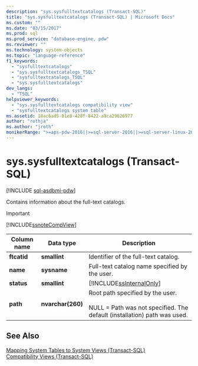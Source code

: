 ```yaml
---
description: "sys.sysfulltextcatalogs (Transact-SQL)"
title: "sys.sysfulltextcatalogs (Transact-SQL) | Microsoft Docs"
ms.custom: ""
ms.date: "03/15/2017"
ms.prod: sql
ms.prod_service: "database-engine, pdw"
ms.reviewer: ""
ms.technology: system-objects
ms.topic: "language-reference"
f1_keywords: 
  - "sysfulltextcatalogs"
  - "sys.sysfulltextcatalogs_TSQL"
  - "sysfulltextcatalogs_TSQL"
  - "sys.sysfulltextcatalogs"
dev_langs: 
  - "TSQL"
helpviewer_keywords: 
  - "sys.sysfulltextcatalogs compatibility view"
  - "sysfulltextcatalogs system table"
ms.assetid: 18ac6ad5-01e8-428f-8422-a9ca29626977
author: "rothja"
ms.author: "jroth"
monikerRange: ">=aps-pdw-2016||>=sql-server-2016||>=sql-server-linux-2017||=azuresqldb-mi-current"
---
```

# sys.sysfulltextcatalogs (Transact-SQL)
[!INCLUDE [sql-asdbmi-pdw](../../includes/applies-to-version/sql-asdbmi-pdw.md)]

  Contains information about the full-text catalogs.  
  
> [!IMPORTANT]  
>  [!INCLUDE[ssnoteCompView](../../includes/ssnotecompview-md.md)]  
  
|Column name|Data type|Description|  
|-----------------|---------------|-----------------|  
|**ftcatid**|**smallint**|Identifier of the full-text catalog.|  
|**name**|**sysname**|Full-text catalog name specified by the user.|  
|**status**|**smallint**|[!INCLUDE[ssInternalOnly](../../includes/ssinternalonly-md.md)]|  
|**path**|**nvarchar(260)**|Root path specified by the user.<br /><br /> NULL = Path was not specified. The default (installation) path was used.|  
  
## See Also  
 [Mapping System Tables to System Views &#40;Transact-SQL&#41;](../../relational-databases/system-tables/mapping-system-tables-to-system-views-transact-sql.md)   
 [Compatibility Views &#40;Transact-SQL&#41;](~/relational-databases/system-compatibility-views/system-compatibility-views-transact-sql.md)  
  
  
